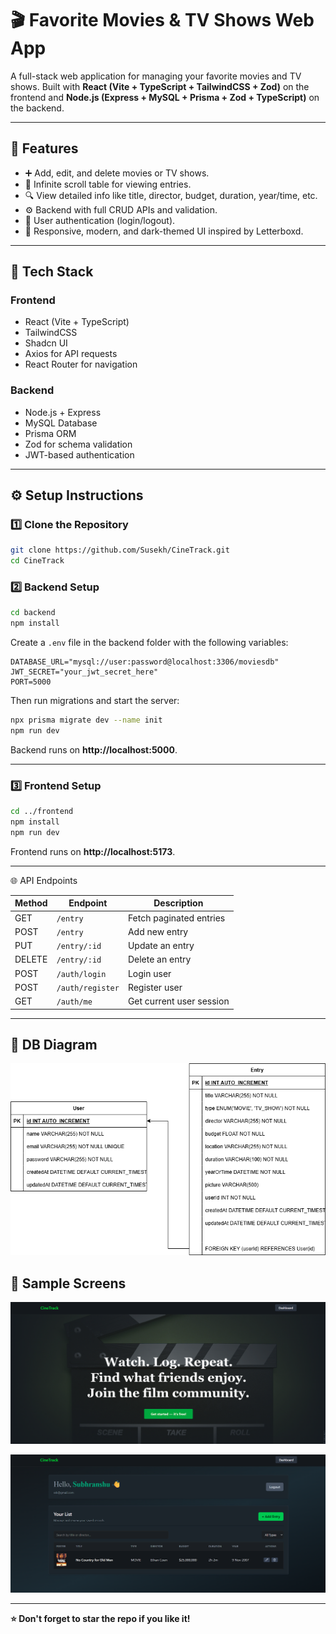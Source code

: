 # 🎬 Favorite Movies & TV Shows Web App

A full-stack web application for managing your favorite movies and TV shows. Built with **React (Vite + TypeScript + TailwindCSS + Zod)** on the frontend and **Node.js (Express + MySQL + Prisma + Zod + TypeScript)** on the backend.

---

## 🚀 Features

- ➕ Add, edit, and delete movies or TV shows.
- 📜 Infinite scroll table for viewing entries.
- 🔍 View detailed info like title, director, budget, duration, year/time, etc.
- ⚙️ Backend with full CRUD APIs and validation.
- 🔐 User authentication (login/logout).
- 💎 Responsive, modern, and dark-themed UI inspired by Letterboxd.

---

## 🧩 Tech Stack

### Frontend
- React (Vite + TypeScript)
- TailwindCSS
- Shadcn UI
- Axios for API requests
- React Router for navigation

### Backend
- Node.js + Express
- MySQL Database
- Prisma ORM
- Zod for schema validation
- JWT-based authentication

---

## ⚙️ Setup Instructions

### 1️⃣ Clone the Repository
```bash
git clone https://github.com/Susekh/CineTrack.git
cd CineTrack
```

### 2️⃣ Backend Setup
```bash
cd backend
npm install
```

Create a `.env` file in the backend folder with the following variables:
```env
DATABASE_URL="mysql://user:password@localhost:3306/moviesdb"
JWT_SECRET="your_jwt_secret_here"
PORT=5000
```

Then run migrations and start the server:
```bash
npx prisma migrate dev --name init
npm run dev
```

Backend runs on **http://localhost:5000**.

---

### 3️⃣ Frontend Setup
```bash
cd ../frontend
npm install
npm run dev
```

Frontend runs on **http://localhost:5173**.

---

🌐 API Endpoints

| Method | Endpoint         | Description              |
| ------ | ---------------- | ------------------------ |
| GET    | `/entry`         | Fetch paginated entries  |
| POST   | `/entry`         | Add new entry            |
| PUT    | `/entry/:id`     | Update an entry          |
| DELETE | `/entry/:id`     | Delete an entry          |
| POST   | `/auth/login`    | Login user               |
| POST   | `/auth/register` | Register user            |
| GET    | `/auth/me`       | Get current user session |


---

## 🧩 DB Diagram

![DB diagram](./dbdiagram.png)

## 📸 Sample Screens

![Home Page](./home.png)

![Dashboard](./dashboard.png)

---

**⭐ Don't forget to star the repo if you like it!**
